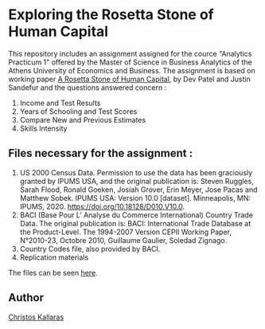 # Exploring the Rosetta Stone of Human Capital

This repository includes an assignment assigned for the cource "Analytics Practicum 1" offered by the Master of Science in Business Analytics of the Athens University of Economics and Business. The assignment is based on working paper <a href="https://www.cgdev.org/publication/rosetta-stone-human-capital">A Rosetta Stone of Human Capital</a>, by Dev Patel and Justin Sandefur and the questions answered concern : 

1. Income and Test Results
2. Years of Schooling and Test Scores
3. Compare New and Previous Estimates
4. Skills Intensity

## Files necessary for the assignment :

1. US 2000 Census Data. Permission to use the data has been graciously granted by IPUMS USA, and the original publication is: Steven Ruggles, Sarah Flood, Ronald Goeken, Josiah Grover, Erin Meyer, Jose Pacas and Matthew Sobek. IPUMS USA: Version 10.0 [dataset]. Minneapolis, MN: IPUMS, 2020. https://doi.org/10.18128/D010.V10.0.
2. BACI (Base Pour L’ Analyse du Commerce International) Country Trade Data. The original publication is: BACI: International Trade Database at the Product-Level. The 1994-2007 Version CEPII Working Paper, N°2010-23, Octobre 2010, Guillaume Gaulier, Soledad Zignago.
3. Country Codes file, also provided by BACI.
4.  Replication materials

The files can be seen <a href="https://drive.google.com/drive/folders/1E18XwWZDT2-FbVXtH0iyJV0XZ3OdjQsH?usp=sharing">here</a>.

## Author

<a href="https://github.com/chriskal96">Christos Kallaras</a>
